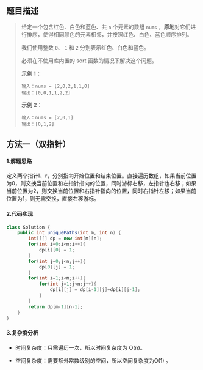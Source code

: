 ## 题目描述 
>  给定一个包含红色、白色和蓝色、共 `n` 个元素的数组 `nums` ，**原地**对它们进行排序，使得相同颜色的元素相邻，并按照红色、白色、蓝色顺序排列。
>
>  我们使用整数 `0`、 `1` 和 `2` 分别表示红色、白色和蓝色。
>
>
>  必须在不使用库内置的 sort 函数的情况下解决这个问题。
>
>   
>
>  **示例 1：**
>
>  ```
>  输入：nums = [2,0,2,1,1,0]
>  输出：[0,0,1,1,2,2]
>  ```
>
>  **示例 2：**
>
>  ```
>  输入：nums = [2,0,1]
>  输出：[0,1,2]
>  ```


## 方法一（双指针）
#### 1.解题思路
定义两个指针l、r，分别指向开始位置和结束位置。直接遍历数组，如果当前位置为0，则交换当前位置和左指针指向的位置，同时游标右移，左指针也右移；如果当前位置为2，则交换当前位置和右指针指向的位置，同时右指针左移；如果当前位置为1，则无需交换，直接右移游标。

#### 2.代码实现
```java
class Solution {
    public int uniquePaths(int m, int n) {
        int[][] dp = new int[m][n];
        for(int i=0;i<m;i++){
            dp[i][0] = 1;
        }
        for(int j=0;j<n;j++){
            dp[0][j] = 1;
        }
        for(int i=1;i<m;i++){
            for(int j=1;j<n;j++){
                dp[i][j] = dp[i-1][j]+dp[i][j-1];
            }
        }
        return dp[m-1][n-1];
    }
}
```
#### 3.复杂度分析

- 时间复杂度：只需遍历一次，所以时间复杂度为 O(n)。

- 空间复杂度：需要额外常数级别的空间，所以空间复杂度为O(1) 。

